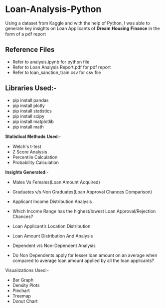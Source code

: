 # Loan-Analysis-Python

Using a dataset from Kaggle and with the help of Python, I was able to generate key insights on Loan Applicants of 𝐃𝐫𝐞𝐚𝐦 𝐇𝐨𝐮𝐬𝐢𝐧𝐠 𝐅𝐢𝐧𝐚𝐧𝐜𝐞 in the form of a pdf report

## Reference Files ##
- Refer to analysis.ipynb for python file
- Refer to Loan Analysis Report.pdf for pdf report
- Refer to loan_sanction_train.csv for csv file

## Libraries Used:- ##
- pip install pandas
- pip install plotly
- pip install statistics
- pip install scipy
- pip install matplotlib
- pip install math

𝐒𝐭𝐚𝐭𝐢𝐬𝐭𝐢𝐜𝐚𝐥 𝐌𝐞𝐭𝐡𝐨𝐝𝐬 𝐔𝐬𝐞𝐝:-
- Welch's t-test
- Z Score Analysis
- Percentile Calculation
- Probability Calculation

𝐈𝐧𝐬𝐢𝐠𝐡𝐭𝐬 𝐆𝐞𝐧𝐞𝐫𝐚𝐭𝐞𝐝:-
- Males Vs Females(Loan Amount Acquired)
-  Graduates v/s Non Graduates(Loan Approval Chances Comparison)
- Applicant Income Distribution Analysis

- Which Income Range has the highest/lowest Loan Approval/Rejection Chances? 
- Loan Applicant’s Location Distribution 
-  Loan Amount Distribution And Analysis

- Dependent v/s Non-Dependent Analysis 
- Do Non Dependents apply for lesser loan amount on an average when compared to average loan amount applied by all the loan applicants?

Visualizations Used:-
- Bar Graph
- Density Plots
- Piechart
- Treemap
- Donut Chart
